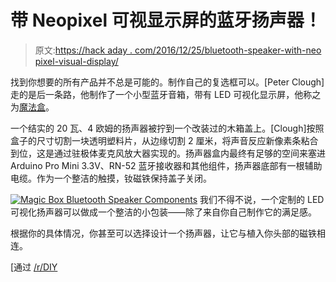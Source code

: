 # 带 Neopixel 可视显示屏的蓝牙扬声器！

> 原文:[https://hack aday . com/2016/12/25/bluetooth-speaker-with-neo pixel-visual-display/](https://hackaday.com/2016/12/25/bluetooth-speaker-with-neopixel-visual-display/)

找到你想要的所有产品并不总是可能的。制作自己的复选框可以。[Peter Clough]走的是后一条路，他制作了一个小型蓝牙音箱，带有 LED 可视化显示屏，他称之为[魔法盒](http://imgur.com/a/m5ius)。

一个结实的 20 瓦、4 欧姆的扬声器被拧到一个改装过的木箱盖上。[Clough]按照盒子的尺寸切割一块透明塑料片，从边缘切割 2 厘米，将声音反应新像素条粘合到位，这是通过驻极体麦克风放大器实现的。扬声器盒内最终有足够的空间来塞进 Arduino Pro Mini 3.3V、RN-52 蓝牙接收器和其他组件，扬声器底部有一根辅助电缆。作为一个整洁的触摸，钕磁铁保持盖子关闭。

[![Magic Box Bluetooth Speaker Components](../Images/0cdea4c5b99c7d59da131ad74f70ceed.png)](https://hackaday.com/wp-content/uploads/2016/12/components.jpg) 我们不得不说，一个定制的 LED 可视化扬声器可以做成一个整洁的小包装——除了来自你自己制作它的满足感。

根据你的具体情况，你甚至可以选择设计一个扬声器，让它与植入你头部的磁铁相连。

[通过 [/r/DIY](https://www.reddit.com/r/DIY/comments/5ivy4j/i_made_a_bluetooth_audio_speaker_with_sound/)